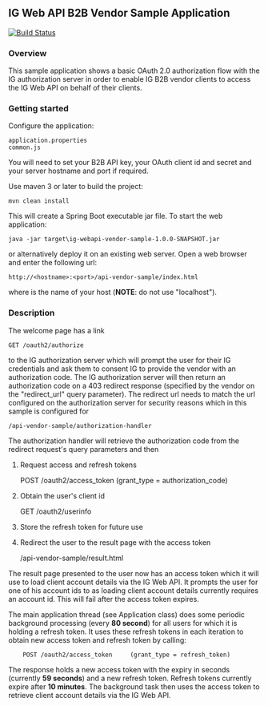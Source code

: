 ## IG Web API B2B Vendor Sample Application
[![Build Status](https://travis-ci.org/IG-Group/ig-webapi-vendor-sample.svg?branch=master)](https://travis-ci.org/IG-Group/ig-webapi-vendor-sample)

### Overview
This sample application shows a basic OAuth 2.0 authorization flow with the IG authorization server in order to enable
IG B2B vendor clients to access the IG Web API on behalf of their clients.

### Getting started
Configure the application:

    application.properties
    common.js

You will need to set your B2B API key, your OAuth client id and secret and your server hostname and port if required.

Use maven 3 or later to build the project:

    mvn clean install
    
This will create a Spring Boot executable jar file. To start the web application:

    java -jar target\ig-webapi-vendor-sample-1.0.0-SNAPSHOT.jar

or alternatively deploy it on an existing web server. Open a web browser and enter the following url:

    http://<hostname>:<port>/api-vendor-sample/index.html
    
where **<hostname>** is the name of your host (**NOTE**: do not use "localhost").

### Description
The welcome page has a link

    GET /oauth2/authorize
to the IG authorization server which will prompt the user for their IG credentials and ask them to consent IG to provide
the vendor with an authorization code. The IG authorization server will then return an authorization code on a 403 redirect 
response (specified by the vendor on the "redirect_url" query parameter). The redirect url needs to match the url configured
on the authorization server for security reasons which in this sample is configured for 

    /api-vendor-sample/authorization-handler
    
The authorization handler will retrieve the authorization code from the redirect request's query parameters and then

1) Request access and refresh tokens    

    POST /oauth2/access_token        (grant_type = authorization_code)    
2) Obtain the user's client id         

    GET  /oauth2/userinfo    
3) Store the refresh token for future use
4) Redirect the user to the result page with the access token

    /api-vendor-sample/result.html

The result page presented to the user now has an access token which it will use to load client account details via the
IG Web API. It prompts the user for one of his account ids to as loading client account details currently requires an 
account id. This will fail after the access token expires.

The main application thread (see Application class) does some periodic background processing (every **80 second**) for all users for 
which it is holding a refresh token. It uses these refresh tokens in each iteration to obtain new access token and refresh token by calling:

        POST /oauth2/access_token     (grant_type = refresh_token)
        
The response holds a new access token with the expiry in seconds (currently **59 seconds**) and a new refresh token. Refresh tokens
currently expire after **10 minutes**. The background task then uses the access token to retrieve client account details via the IG Web API.

